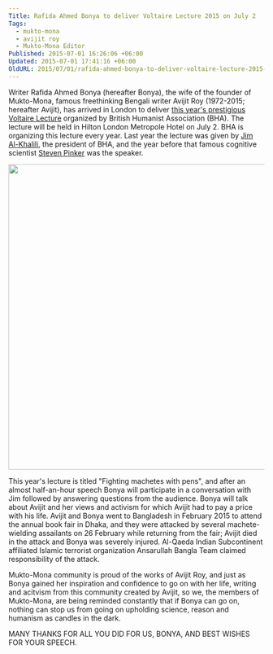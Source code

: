 ```yaml
---
Title: Rafida Ahmed Bonya to deliver Voltaire Lecture 2015 on July 2
Tags:
  - mukto-mona
  - avijit roy
  - Mukto-Mona Editor
Published: 2015-07-01 16:26:06 +06:00
Updated: 2015-07-01 17:41:16 +06:00
OldURL: 2015/07/01/rafida-ahmed-bonya-to-deliver-voltaire-lecture-2015-on-2-july/
---
```


Writer Rafida Ahmed Bonya (hereafter Bonya), the wife of the founder of Mukto-Mona, famous freethinking Bengali writer Avijit Roy (1972-2015; hereafter Avijit), has arrived in London to deliver <a href="https://humanism.org.uk/voltaire2015/">this year's prestigious Voltaire Lecture</a> organized by British Humanist Association (BHA). The lecture will be held in Hilton London Metropole Hotel on July 2. BHA is organizing this lecture every year. Last year the lecture was given by <a href="https://humanism.org.uk/2014/04/15/bha-president-jim-al-khalili-delivers-2014-voltaire-lecture/">Jim Al-Khalili</a>, the president of BHA, and the year before that famous cognitive scientist <a href="https://humanism.org.uk/2013/03/21/steven-pinker-delivers-2013-voltaire-lecture/">Steven Pinker</a> was the speaker.

<img src="https://humanism.org.uk/wp-content/plugins/files/civicrm/images/2015%2005%2006%20LW%20v1%20FB%20preview%20card.png" width=600px />

This year's lecture is titled "Fighting machetes with pens", and after an almost half-an-hour speech Bonya will participate in a conversation with Jim followed by answering questions from the audience. Bonya will talk about Avijit and her views and activism for which Avijit had to pay a price with his life. Avijit and Bonya went to Bangladesh in February 2015 to attend the annual book fair in Dhaka, and they were attacked by several machete-wielding assailants on 26 February while returning from the fair; Avijit died in the attack and Bonya was severely injured. Al-Qaeda Indian Subcontinent affiliated Islamic terrorist organization Ansarullah Bangla Team claimed responsibility of the attack.

Mukto-Mona community is proud of the works of Avijit Roy, and just as Bonya gained her inspiration and confidence to go on with her life, writing and acitvism from this community created by Avijit, so we, the members of Mukto-Mona, are being reminded constantly that if Bonya can go on, nothing can stop us from going on upholding science, reason and humanism as candles in the dark.

MANY THANKS FOR ALL YOU DID FOR US, BONYA, AND BEST WISHES FOR YOUR SPEECH.
